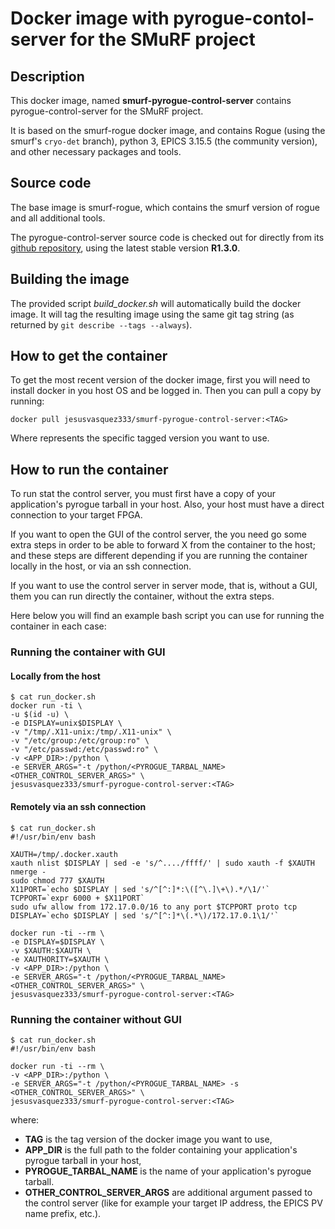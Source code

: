 # Docker image with pyrogue-contol-server for the SMuRF project

## Description

This docker image, named **smurf-pyrogue-control-server** contains pyrogue-control-server for the SMuRF project.

It is based on the smurf-rogue docker image, and contains Rogue (using the smurf's `cryo-det` branch), python 3, EPICS 3.15.5 (the community version), and other necessary packages and tools.

## Source code

The base image is smurf-rogue, which contains the smurf version of rogue and all additional tools.

The pyrogue-control-server source code is checked out for directly from its [github repository](https://github.com/slaclab/pyrogue-control-server), using the latest stable version **R1.3.0**.

## Building the image

The provided script *build_docker.sh* will automatically build the docker image. It will tag the resulting image using the same git tag string (as returned by `git describe --tags --always`).

## How to get the container

To get the most recent version of the docker image, first you will need to install docker in you host OS and be logged in. Then you can pull a copy by running:

```
docker pull jesusvasquez333/smurf-pyrogue-control-server:<TAG>
```

Where **<TAG>** represents the specific tagged version you want to use.

## How to run the container

To run stat the control server, you must first have a copy of your application's pyrogue tarball in your host. Also, your host must have a direct connection to your target FPGA.

If you want to open the GUI of the control server, the you need go some extra steps in order to be able to forward X from the container to the host; and these steps are different depending if you are running the container locally in the host, or via an ssh connection.

If you want to use the control server in server mode, that is, without a GUI, them you can run directly the container, without the extra steps.

Here below you will find an example bash script you can use for running the container in each case:

### Running the container with GUI

#### Locally from the host

```
$ cat run_docker.sh
docker run -ti \
-u $(id -u) \
-e DISPLAY=unix$DISPLAY \
-v "/tmp/.X11-unix:/tmp/.X11-unix" \
-v "/etc/group:/etc/group:ro" \
-v "/etc/passwd:/etc/passwd:ro" \
-v <APP_DIR>:/python \
-e SERVER_ARGS="-t /python/<PYROGUE_TARBAL_NAME> <OTHER_CONTROL_SERVER_ARGS>" \
jesusvasquez333/smurf-pyrogue-control-server:<TAG>
```

#### Remotely via an ssh connection

```
$ cat run_docker.sh
#!/usr/bin/env bash

XAUTH=/tmp/.docker.xauth
xauth nlist $DISPLAY | sed -e 's/^..../ffff/' | sudo xauth -f $XAUTH nmerge -
sudo chmod 777 $XAUTH
X11PORT=`echo $DISPLAY | sed 's/^[^:]*:\([^\.]\+\).*/\1/'`
TCPPORT=`expr 6000 + $X11PORT`
sudo ufw allow from 172.17.0.0/16 to any port $TCPPORT proto tcp
DISPLAY=`echo $DISPLAY | sed 's/^[^:]*\(.*\)/172.17.0.1\1/'`

docker run -ti --rm \
-e DISPLAY=$DISPLAY \
-v $XAUTH:$XAUTH \
-e XAUTHORITY=$XAUTH \
-v <APP_DIR>:/python \
-e SERVER_ARGS="-t /python/<PYROGUE_TARBAL_NAME> <OTHER_CONTROL_SERVER_ARGS>" \
jesusvasquez333/smurf-pyrogue-control-server:<TAG>
```
### Running the container without GUI

```
$ cat run_docker.sh
#!/usr/bin/env bash

docker run -ti --rm \
-v <APP_DIR>:/python \
-e SERVER_ARGS="-t /python/<PYROGUE_TARBAL_NAME> -s <OTHER_CONTROL_SERVER_ARGS>" \
jesusvasquez333/smurf-pyrogue-control-server:<TAG>
```

where:
- **TAG** is the tag version of the docker image you want to use,
- **APP_DIR** is the full path to the folder containing your application's pyrogue tarball in your host,
- **PYROGUE_TARBAL_NAME** is the name of your application's pyrogue tarball.
- **OTHER_CONTROL_SERVER_ARGS** are additional argument passed to the control server (like for example your target IP address, the EPICS PV name prefix, etc.).
